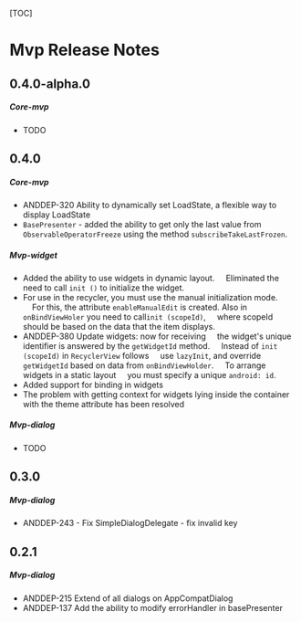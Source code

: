 [TOC]
# Mvp Release Notes
## 0.4.0-alpha.0
##### Core-mvp
* TODO
## 0.4.0
##### Core-mvp
* ANDDEP-320 Ability to dynamically set LoadState, a flexible way to display LoadState
* `BasePresenter` - added the ability to get only the last value from` ObservableOperatorFreeze` using the method
`subscribeTakeLastFrozen`.
##### Mvp-widget
* Added the ability to use widgets in dynamic layout.
    Eliminated the need to call `init ()` to initialize the widget.
* For use in the recycler, you must use the manual initialization mode.
    For this, the attribute `enableManualEdit` is created. Also in `onBindViewHoler` you need to call` init (scopeId) `,
    where scopeId should be based on the data that the item displays.
* ANDDEP-380 Update widgets: now for receiving
    the widget's unique identifier is answered by the `getWidgetId` method.
    Instead of `init (scopeId)` in `RecyclerView` follows
    use `lazyInit`, and override` getWidgetId` based on data from `onBindViewHolder`.
    To arrange widgets in a static layout
    you must specify a unique `android: id`.
* Added support for binding in widgets
* The problem with getting context for widgets lying inside the container with the theme attribute has been resolved
##### Mvp-dialog
* TODO
## 0.3.0
##### Mvp-dialog
* ANDDEP-243 - Fix SimpleDialogDelegate - fix invalid key
## 0.2.1
##### Mvp-dialog
* ANDDEP-215 Extend of all dialogs on AppCompatDialog
* ANDDEP-137 Add the ability to modify errorHandler in basePresenter